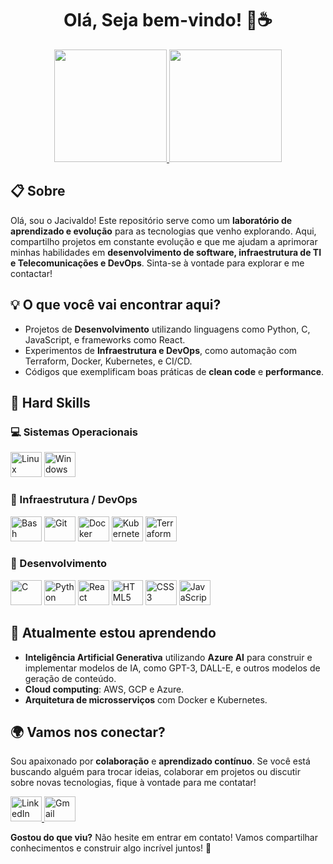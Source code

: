 <h1 align="center">Olá, Seja bem-vindo! 👋☕</h1>

<div align="center">
  <a href="https://github.com/jacivaldocarvalho">
    <img height="180em" src="https://github-readme-stats.vercel.app/api?username=jacivaldocarvalho&show_icons=true&theme=dark&include_all_commits=true&count_private=true" />
  </a>
  <a href="https://github.com/jacivaldocarvalho">
    <img height="180em" src="https://github-readme-stats.vercel.app/api/top-langs/?username=jacivaldocarvalho&layout=compact&langs_count=10&theme=dark" />
  </a>
</div>

## 📋 Sobre

Olá, sou o Jacivaldo! Este repositório serve como um **laboratório de aprendizado e evolução** para as tecnologias que venho explorando. Aqui, compartilho projetos em constante evolução e que me ajudam a aprimorar minhas habilidades em **desenvolvimento de software, infraestrutura de TI e Telecomunicações e DevOps**. Sinta-se à vontade para explorar e me contactar!

## 💡 O que você vai encontrar aqui?

- Projetos de **Desenvolvimento** utilizando linguagens como Python, C, JavaScript, e frameworks como React.
- Experimentos de **Infraestrutura e DevOps**, como automação com Terraform, Docker, Kubernetes, e CI/CD.
- Códigos que exemplificam boas práticas de **clean code** e **performance**.

## 🚀 Hard Skills

### 💻 Sistemas Operacionais
<div style="display: inline_block">
  <img width="50" height="40" src="https://cdn.jsdelivr.net/gh/devicons/devicon@latest/icons/linux/linux-original.svg" alt="Linux" />
  <img width="50" height="40" src="https://cdn.jsdelivr.net/gh/devicons/devicon@latest/icons/windows11/windows11-original.svg" alt="Windows" />
</div>

### 🔧 Infraestrutura / DevOps
<div style="display: inline_block">
  <img width="50" height="40" src="https://cdn.jsdelivr.net/gh/devicons/devicon@latest/icons/bash/bash-original.svg" alt="Bash" />
  <img width="50" height="40" src="https://cdn.jsdelivr.net/gh/devicons/devicon/icons/git/git-original.svg" alt="Git" />
  <img width="50" height="40" src="https://cdn.jsdelivr.net/gh/devicons/devicon/icons/docker/docker-original-wordmark.svg" alt="Docker" />
  <img width="50" height="40" src="https://cdn.jsdelivr.net/gh/devicons/devicon/icons/kubernetes/kubernetes-plain-wordmark.svg" alt="Kubernetes" />
  <img width="50" height="40" src="https://cdn.jsdelivr.net/gh/devicons/devicon/icons/terraform/terraform-original.svg" alt="Terraform" />
</div>

### 👾 Desenvolvimento
<div style="display: inline_block">
  <img width="50" height="40" src="https://cdn.jsdelivr.net/gh/devicons/devicon/icons/c/c-original.svg" alt="C" />
  <img width="50" height="40" src="https://cdn.jsdelivr.net/gh/devicons/devicon/icons/python/python-original.svg" alt="Python" />
  <img width="50" height="40" src="https://cdn.jsdelivr.net/gh/devicons/devicon/icons/react/react-original.svg" alt="React" />
  <img width="50" height="40" src="https://cdn.jsdelivr.net/gh/devicons/devicon/icons/html5/html5-original.svg" alt="HTML5" />
  <img width="50" height="40" src="https://cdn.jsdelivr.net/gh/devicons/devicon/icons/css3/css3-original.svg" alt="CSS3" />
  <img width="50" height="40" src="https://cdn.jsdelivr.net/gh/devicons/devicon/icons/javascript/javascript-original.svg" alt="JavaScript" />
</div>

## 🌱 Atualmente estou aprendendo
- **Inteligência Artificial Generativa** utilizando **Azure AI** para construir e implementar modelos de IA, como GPT-3, DALL-E, e outros modelos de geração de conteúdo.
- **Cloud computing**: AWS, GCP e Azure.
- **Arquitetura de microsserviços** com Docker e Kubernetes.

## 🌍 Vamos nos conectar?

Sou apaixonado por **colaboração** e **aprendizado contínuo**. Se você está buscando alguém para trocar ideias, colaborar em projetos ou discutir sobre novas tecnologias, fique à vontade para me contatar!

<div style="display: inline_block">
  <a href="https://www.linkedin.com/in/jacivaldocarvalho/" target="_blank">
    <img width="50" height="40" src="https://skillicons.dev/icons?i=linkedin" alt="LinkedIn" />
  </a>
  <a href="mailto:jacivaldocarvalho@gmail.com" target="_blank">
    <img width="50" height="40" src="https://skillicons.dev/icons?i=gmail" alt="Gmail" />
  </a>
</div>


**Gostou do que viu?** Não hesite em entrar em contato! Vamos compartilhar conhecimentos e construir algo incrível juntos! 🚀
